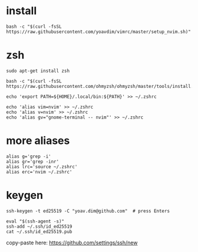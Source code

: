 # install
```shell
bash -c "$(curl -fsSL https://raw.githubusercontent.com/yoavdim/vimrc/master/setup_nvim.sh)"
```
# zsh
```shell
sudo apt-get install zsh
```
```shell
bash -c "$(curl -fsSL https://raw.githubusercontent.com/ohmyzsh/ohmyzsh/master/tools/install.sh)"
```
```shell
echo 'export PATH=${HOME}/.local/bin:${PATH}' >> ~/.zshrc
```
```shell
echo 'alias vim=nvim' >> ~/.zshrc
echo 'alias v=nvim' >> ~/.zshrc
echo 'alias gv="gnome-terminal -- nvim"' >> ~/.zshrc
```
# more aliases
```shell
alias g='grep -i'
alias gr='grep -inr'
alias lrc='source ~/.zshrc'
alias erc='nvim ~/.zshrc'
```
# keygen
```shell
ssh-keygen -t ed25519 -C "yoav.dim@github.com"  # press Enters
```
```shell
eval "$(ssh-agent -s)"
ssh-add ~/.ssh/id_ed25519
cat ~/.ssh/id_ed25519.pub
```
copy-paste here: https://github.com/settings/ssh/new
